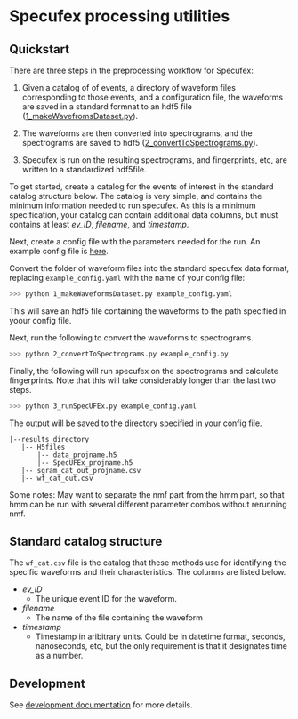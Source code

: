 # Specufex processing utilities

## Quickstart

There are three steps in the preprocessing workflow for Specufex:

1. Given a catalog of of events, a directory of waveform files corresponding to those events, and a configuration file, the waveforms are saved in a standard formnat to an hdf5 file ([1_makeWavefromsDataset.py](1_makeWaveformsDataset.py)).

2. The waveforms are then converted into spectrograms, and the spectrograms are saved to hdf5 ([2_convertToSpectrograms.py](2_convertToSpectrograms.py)).

3. Specufex is run on the resulting spectrograms, and fingerprints, etc, are written to a standardized hdf5file.

To get started, create a catalog for the events of interest in the standard catalog structure below. The catalog is very simple, and contains the minimum information needed to run specufex. As this is a minimum specification, your catalog can contain additional data columns, but must contains at least _ev_ID_, _filename_, and _timestamp_.

Next, create a config file with the parameters needed for the run. An example config file is [here](example_config.yml).

Convert the folder of waveform files into the standard specufex data format, replacing ```example_config.yaml``` with the name of your config file:

``` bash
>>> python 1_makeWaveformsDataset.py example_config.yaml
```

This will save an hdf5 file containing the waveforms to the path specified in yoour config file.

Next, run the following to convert the waveforms to spectrograms.

``` bash
>>> python 2_convertToSpectrograms.py example_config.py
```

Finally, the following will run specufex on the spectrograms and calculate fingerprints. Note that this will take considerably longer than the last two steps.

``` bash
>>> python 3_runSpecUFEx.py example_config.yaml
```

The output will be saved to the directory specified in your config file.

```
|--results_directory
   |-- H5files
       |-- data_projname.h5
       |-- SpecUFEx_projname.h5
   |-- sgram_cat_out_projname.csv
   |-- wf_cat_out.csv
```

Some notes: May want to separate the nmf part from the hmm part, so that hmm can be run with several different parameter combos without rerunning nmf.

## Standard catalog structure

The `wf_cat.csv` file is the catalog that these methods use for identifying the specific waveforms and their characteristics. The columns are listed below.

- _ev_ID_
  - The unique event ID for the waveform.
- _filename_
  - The name of the file containing the waveform
- _timestamp_
  - Timestamp in aribitrary units. Could be in datetime format, seconds, nanoseconds, etc, but the only requirement is that it designates time as a number.

## Development

See [development documentation](Development.md) for more details.
